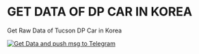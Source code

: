 # GET DATA OF DP CAR IN KOREA
Get Raw Data of Tucson DP Car in Korea

[![Get Data and push msg to Telegram](https://github.com/ddok2/checkout-dp-car/actions/workflows/schedule.yml/badge.svg)](https://github.com/ddok2/checkout-dp-car/actions/workflows/schedule.yml)


